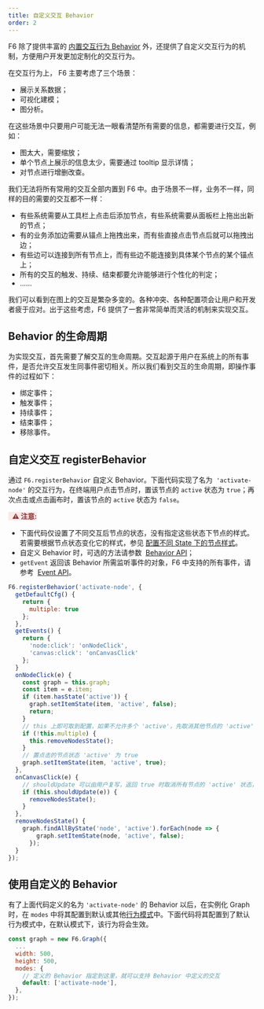 ```yaml
---
title: 自定义交互 Behavior
order: 2
---
```


F6 除了提供丰富的 [内置交互行为 Behavior](/zh/docs/manual/middle/states/defaultBehavior) 外，还提供了自定义交互行为的机制，方便用户开发更加定制化的交互行为。

在交互行为上， F6 主要考虑了三个场景：

- 展示关系数据；
- 可视化建模；
- 图分析。

在这些场景中只要用户可能无法一眼看清楚所有需要的信息，都需要进行交互，例如：

- 图太大，需要缩放；
- 单个节点上展示的信息太少，需要通过 tooltip 显示详情；
- 对节点进行增删改查。

我们无法将所有常用的交互全部内置到 F6 中。由于场景不一样，业务不一样，同样的目的需要的交互都不一样：

- 有些系统需要从工具栏上点击后添加节点，有些系统需要从面板栏上拖出出新的节点；
- 有的业务添加边需要从锚点上拖拽出来，而有些直接点击节点后就可以拖拽出边；
- 有些边可以连接到所有节点上，而有些边不能连接到具体某个节点的某个锚点上；
- 所有的交互的触发、持续、结束都要允许能够进行个性化的判定；
- ……

我们可以看到在图上的交互是繁杂多变的。各种冲突、各种配置项会让用户和开发者疲于应对。出于这些考虑，F6 提供了一套非常简单而灵活的机制来实现交互。

## Behavior 的生命周期

为实现交互，首先需要了解交互的生命周期。交互起源于用户在系统上的所有事件，是否允许交互发生同事件密切相关。所以我们看到交互的生命周期，即操作事件的过程如下：

- 绑定事件；
- 触发事件；
- 持续事件；
- 结束事件；
- 移除事件。

## 自定义交互 registerBehavior

通过 `F6.registerBehavior` 自定义 Behavior。下面代码实现了名为  `'activate-node'` 的交互行为，在终端用户点击节点时，置该节点的 `active` 状态为 `true`；再次点击或点击画布时，置该节点的 `active` 状态为 `false`。

<span style="background-color: rgb(251, 233, 231); color: rgb(139, 53, 56)"> &nbsp;&nbsp;<strong>⚠️ 注意:</strong></span>

- 下面代码仅设置了不同交互后节点的状态，没有指定这些状态下节点的样式。若需要根据节点状态变化它的样式，参见 [配置不同 State 下的节点样式](/zh/docs/manual/middle/states/state)。
- 自定义 Behavior 时，可选的方法请参数  [Behavior API](/zh/docs/api/Behavior)；
- `getEvent` 返回该 Behavior 所需监听事件的对象，F6 中支持的所有事件，请参考  [Event API](/zh/docs/api/Event)。

```javascript
F6.registerBehavior('activate-node', {
  getDefaultCfg() {
    return {
      multiple: true
    };
  },
  getEvents() {
    return {
      'node:click': 'onNodeClick',
      'canvas:click': 'onCanvasClick'
    };
  }
  onNodeClick(e) {
    const graph = this.graph;
    const item = e.item;
    if (item.hasState('active')) {
      graph.setItemState(item, 'active', false);
      return;
    }
    // this 上即可取到配置，如果不允许多个 'active'，先取消其他节点的 'active' 状态
    if (!this.multiple) {
      this.removeNodesState();
    }
    // 置点击的节点状态 'active' 为 true
    graph.setItemState(item, 'active', true);
  },
  onCanvasClick(e) {
    // shouldUpdate 可以由用户复写，返回 true 时取消所有节点的 'active' 状态，即将 'active' 状态置为 false
    if (this.shouldUpdate(e)) {
      removeNodesState();
    }
  },
  removeNodesState() {
    graph.findAllByState('node', 'active').forEach(node => {
        graph.setItemState(node, 'active', false);
      });
  }
});
```

## 使用自定义的 Behavior

有了上面代码定义的名为 `'activate-node'` 的 Behavior 以后，在实例化 Graph 时，在 `modes` 中将其配置到默认或其他[行为模式](/zh/docs/manual/middle/states/mode)中。下面代码将其配置到了默认行为模式中，在默认模式下，该行为将会生效。

```javascript
const graph = new F6.Graph({
  ...
  width: 500,
  height: 500,
  modes: {
    // 定义的 Behavior 指定到这里，就可以支持 Behavior 中定义的交互
    default: ['activate-node'],
  },
});
```
